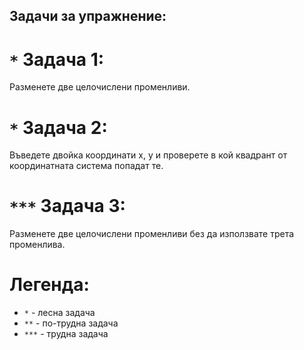 ## Задачи за упражнение:
# `*` Задача 1:
  Разменете две целочислени променливи.

# `*` Задача 2:
  Въведете двойка координати x, y и проверете в кой квадрант от координатната система попадат те.
  
# `***` Задача 3:
  Разменете две целочислени променливи без да използвате трета променлива.

    
# Легенда:
  - `*`   - лесна задача
  - `**`  - по-трудна задача
  - `***` - трудна задача